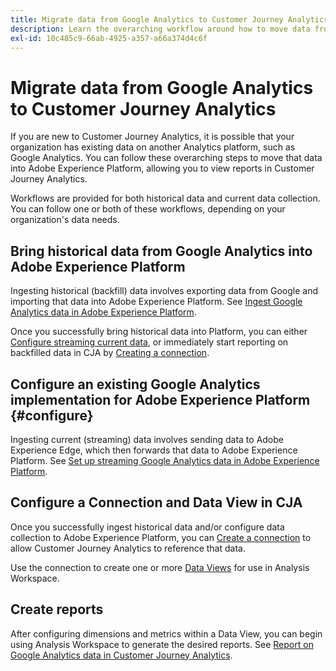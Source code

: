 ```yaml
---
title: Migrate data from Google Analytics to Customer Journey Analytics
description: Learn the overarching workflow around how to move data from Google Analytics to Adobe Experience Platform, and viewing reports in Customer Journey Analytics.
exl-id: 10c485c9-66ab-4925-a357-a66a374d4c6f
---
```

# Migrate data from Google Analytics to Customer Journey Analytics

If you are new to Customer Journey Analytics, it is possible that your organization has existing data on another Analytics platform, such as Google Analytics. You can follow these overarching steps to move that data into Adobe Experience Platform, allowing you to view reports in Customer Journey Analytics.

Workflows are provided for both historical data and current data collection. You can follow one or both of these workflows, depending on your organization's data needs.

## Bring historical data from Google Analytics into Adobe Experience Platform

Ingesting historical (backfill) data involves exporting data from Google and importing that data into Adobe Experience Platform. See [Ingest Google Analytics data in Adobe Experience Platform](backfill.md).

Once you successfully bring historical data into Platform, you can either [Configure streaming current data](streaming.md), or immediately start reporting on backfilled data in CJA by [Creating a connection](/help/connections/create-connection.md).

## Configure an existing Google Analytics implementation for Adobe Experience Platform {#configure}

Ingesting current (streaming) data involves sending data to Adobe Experience Edge, which then forwards that data to Adobe Experience Platform. See [Set up streaming Google Analytics data in Adobe Experience Platform](streaming.md).

## Configure a Connection and Data View in CJA

Once you successfully ingest historical data and/or configure data collection to Adobe Experience Platform, you can [Create a connection](/help/connections/create-connection.md) to allow Customer Journey Analytics to reference that data.

Use the connection to create one or more [Data Views](/help/data-views/create-dataview.md) for use in Analysis Workspace.

## Create reports

After configuring dimensions and metrics within a Data View, you can begin using Analysis Workspace to generate the desired reports. See [Report on Google Analytics data in Customer Journey Analytics](report.md).
